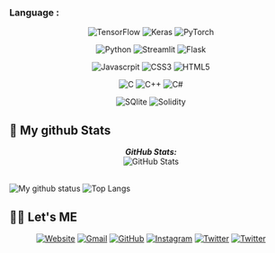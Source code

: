 ### Language :

<p align="center">
	<img alt="TensorFlow" src ="https://img.shields.io/badge/TensorFlow-3776AB.svg?&style=for-the-badge&logo=TensorFlow"/>
	<img alt="Keras" src ="https://img.shields.io/badge/Keras-3776AB.svg?&style=for-the-badge&logo=Keras"/>
	<img alt="PyTorch" src ="https://img.shields.io/badge/PyTorch-3776AB.svg?&style=for-the-badge&logo=PyTorch"/>
<p>	
	
<p align="center">
	<img alt="Python" src ="https://img.shields.io/badge/Python-3776AB.svg?&style=for-the-badge&logo=Python"/>
	<img alt="Streamlit" src ="https://img.shields.io/badge/Streamlit-3776AB.svg?&style=for-the-badge&logo=Streamlit"/>
	<img alt="Flask" src ="https://img.shields.io/badge/Flask-3776AB.svg?&style=for-the-badge&logo=Flask"/>
	
<p>
	
<p align="center">
	<img alt="Javascrpit" src ="https://img.shields.io/badge/JavaScript-3776AB.svg?&style=for-the-badge&logo=JavaScript"/>
	<img alt="CSS3" src ="https://img.shields.io/badge/CSS3-3776AB.svg?&style=for-the-badge&logo=CSS3"/>
	<img alt="HTML5" src ="https://img.shields.io/badge/HTML5-3776AB.svg?&style=for-the-badge&logo=HTML5"/>
	
<p>

	
<p align="center">
	<img alt="C" src ="https://img.shields.io/badge/C-3776AB.svg?&style=for-the-badge&logo=C"/>
	<img alt="C++" src ="https://img.shields.io/badge/C++-3776AB.svg?&style=for-the-badge&logo=Cplusplus"/>
	<img alt="C#" src ="https://img.shields.io/badge/C_Sharp-3776AB.svg?&style=for-the-badge&logo=C-Sharp"/>
<p>	
	
<p align="center">
	<img alt="SQlite" src ="https://img.shields.io/badge/SQlite-3776AB.svg?&style=for-the-badge&logo=SQlite"/>
	<img alt="Solidity" src ="https://img.shields.io/badge/Solidity-3776AB.svg?&style=for-the-badge&logo=Solidity"/>
	
<p>
	
<h2>👀 My github Stats</h2>

<div>
<!--   <p align="center">
    <b><em>Now listening to:</em></b> <br/>
    <img src="https://spotify-github-profile.vercel.app/api/view?uid=Bhargavi-hash&cover_image=true&theme=novatorem" alt="Now Listenting to" />
  </p> -->
  
  <p align="center">
  <b><em>GitHub Stats:</em></b> <br/>
    <img src="https://github-readme-streak-stats.herokuapp.com/?user=Jinu-uu" alt="GitHub Stats" /> <br/><br/>
  
</div>

![My github status](https://github-readme-stats.vercel.app/api?username=Jinu-uu&show_icons=true&include_all_commits=true)
![Top Langs](https://github-readme-stats.vercel.app/api/top-langs/?username=Jinu-uu&layout=compact)

## 🙋‍♀️ Let's ME
<p align="center">
  <a href="https://candida-noronha.web.app/"><img src="https://img.icons8.com/bubbles/50/000000/web.png" alt="Website"/></a>
	<a href="kland2001@gmail.com"><img src="https://img.icons8.com/bubbles/50/000000/gmail.png" alt="Gmail"/></a>
	<a href="https://github.com/Jinu-uu"><img src="https://img.icons8.com/bubbles/50/000000/github.png" alt="GitHub"/></a>
	<a href="https://instagram.com/jinu_uu__"><img src="https://img.icons8.com/bubbles/50/000000/instagram.png" alt="Instagram"/></a>
	<a href="https://twitter.com/Chaosfire7"><img src="https://img.icons8.com/bubbles/50/000000/twitter-circled.png" alt="Twitter"/></a>
	<a href="https://opensea.io/account"><img src="https://img.icons8.com/small/50/000000/opensea.png" alt="Twitter"/></a>
</p>
